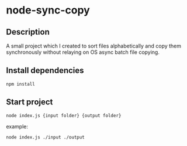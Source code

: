 # node-sync-copy

## Description

A small project which I created to sort files alphabetically and copy them synchronously without relaying on OS async batch file copying.

## Install dependencies

```
npm install
```

## Start project

```
node index.js {input folder} {output folder}
```

example:

```
node index.js ./input ./output
```

